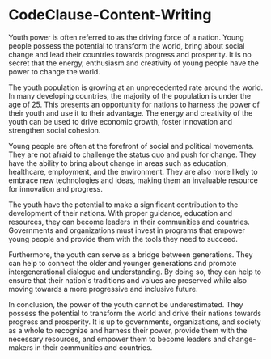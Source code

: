 # CodeClause-Content-Writing


Youth power is often referred to as the driving force of a nation. Young people possess the potential to transform the world, bring about social change and lead their countries towards progress and prosperity. It is no secret that the energy, enthusiasm and creativity of young people have the power to change the world.

The youth population is growing at an unprecedented rate around the world. In many developing countries, the majority of the population is under the age of 25. This presents an opportunity for nations to harness the power of their youth and use it to their advantage. The energy and creativity of the youth can be used to drive economic growth, foster innovation and strengthen social cohesion.

Young people are often at the forefront of social and political movements. They are not afraid to challenge the status quo and push for change. They have the ability to bring about change in areas such as education, healthcare, employment, and the environment. They are also more likely to embrace new technologies and ideas, making them an invaluable resource for innovation and progress.

The youth have the potential to make a significant contribution to the development of their nations. With proper guidance, education and resources, they can become leaders in their communities and countries. Governments and organizations must invest in programs that empower young people and provide them with the tools they need to succeed.

Furthermore, the youth can serve as a bridge between generations. They can help to connect the older and younger generations and promote intergenerational dialogue and understanding. By doing so, they can help to ensure that their nation's traditions and values are preserved while also moving towards a more progressive and inclusive future.

In conclusion, the power of the youth cannot be underestimated. They possess the potential to transform the world and drive their nations towards progress and prosperity. It is up to governments, organizations, and society as a whole to recognize and harness their power, provide them with the necessary resources, and empower them to become leaders and change-makers in their communities and countries.
